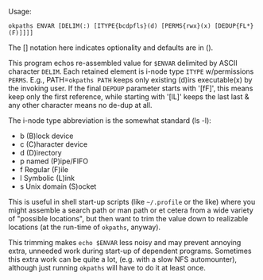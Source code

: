Usage:
```
okpaths ENVAR [DELIM(:) [ITYPE{bcdpfls}(d) [PERMS{rwx}(x) [DEDUP{FL*}(F)]]]]
```
The [] notation here indicates optionality and defaults are in ().

This program echos re-assembled value for `$ENVAR` delimited by ASCII character
`DELIM`.  Each retained element is i-node type `ITYPE` w/permissions `PERMS`.
E.g., PATH=`okpaths PATH` keeps only existing (d)irs executable(x) by the
invoking user.  If the final `DEPDUP` parameter starts with '[fF]', this means
keep only the first reference, while starting with '[lL]' keeps the last last &
any other character means no de-dup at all.

The i-node type abbreviation is the somewhat standard (ls -l):
  * b   (B)lock device
  * c   (C)haracter device
  * d   (D)irectory
  * p   named (P)ipe/FIFO
  * f   Regular (F)ile
  * l   Symbolic (L)ink
  * s   Unix domain (S)ocket

This is useful in shell start-up scripts (like `~/.profile` or the like) where
you might assemble a search path or man path or et cetera from a wide variety
of "possible locations", but then want to trim the value down to realizable
locations (at the run-time of `okpaths`, anyway).

This trimming makes `echo $ENVAR` less noisy and may prevent annoying extra,
unneeded work during start-up of dependent programs.  Sometimes this extra work
can be quite a lot, (e.g. with a slow NFS automounter), although just running
`okpaths` will have to do it at least once.
